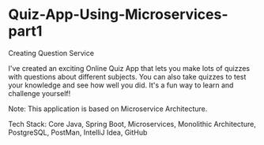 # Quiz-App-Using-Microservices-part1
Creating Question Service

I've created an exciting Online Quiz App that lets you make lots of quizzes with questions about different subjects. You can also take quizzes to test your knowledge and see how well you did. It's a fun way to learn and challenge yourself!


Note: This application is based on Microservice Architecture.

Tech Stack: Core Java, Spring Boot, Microservices, Monolithic Architecture, PostgreSQL, PostMan, IntelliJ Idea, GitHub

